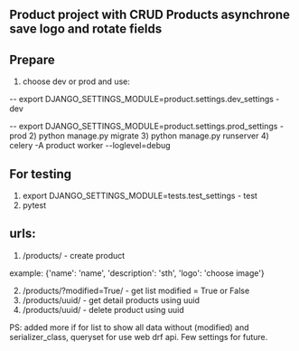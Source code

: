 ## Product project with CRUD Products asynchrone save logo and rotate fields

## Prepare
1) choose dev or prod and use:

-- export DJANGO_SETTINGS_MODULE=product.settings.dev_settings - dev

-- export DJANGO_SETTINGS_MODULE=product.settings.prod_settings - prod
2) python manage.py migrate
3) python manage.py runserver
4) celery -A product worker --loglevel=debug

## For testing
1) export DJANGO_SETTINGS_MODULE=tests.test_settings - test
2) pytest

## urls:
1) /products/ - create product 

example: {'name': 'name', 'description': 'sth', 'logo': 'choose image'}

2) /products/?modified=True/ - get list modified = True or False
3) /products/uuid/ - get detail products using uuid
4) /products/uuid/ - delete product using uuid

PS: added more if for list to show all data without (modified)
and serializer_class, queryset for use web drf api. Few settings for 
future.
